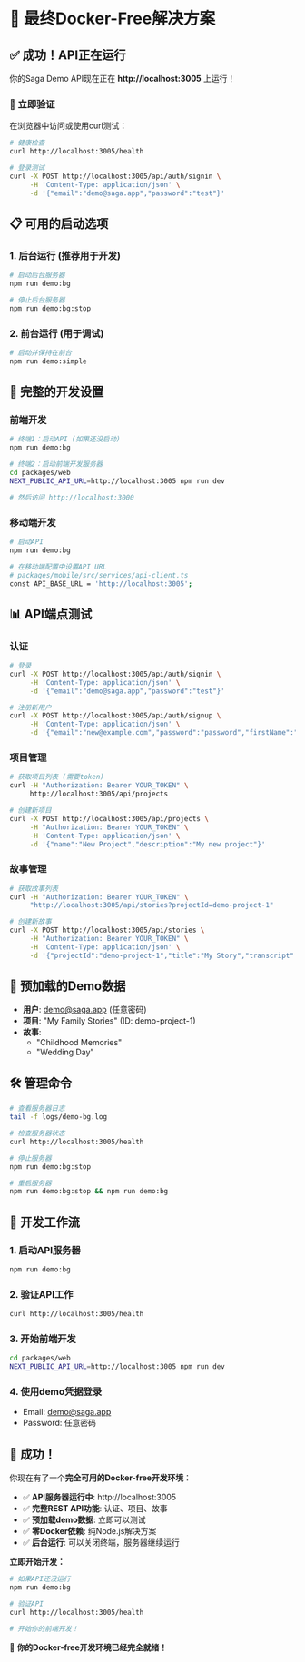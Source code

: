 # 🎉 最终Docker-Free解决方案

## ✅ 成功！API正在运行

你的Saga Demo API现在正在 **http://localhost:3005** 上运行！

### 🚀 立即验证

在浏览器中访问或使用curl测试：

```bash
# 健康检查
curl http://localhost:3005/health

# 登录测试
curl -X POST http://localhost:3005/api/auth/signin \
     -H 'Content-Type: application/json' \
     -d '{"email":"demo@saga.app","password":"test"}'
```

## 📋 可用的启动选项

### 1. **后台运行** (推荐用于开发)
```bash
# 启动后台服务器
npm run demo:bg

# 停止后台服务器
npm run demo:bg:stop
```

### 2. **前台运行** (用于调试)
```bash
# 启动并保持在前台
npm run demo:simple
```

## 🔧 完整的开发设置

### 前端开发
```bash
# 终端1：启动API (如果还没启动)
npm run demo:bg

# 终端2：启动前端开发服务器
cd packages/web
NEXT_PUBLIC_API_URL=http://localhost:3005 npm run dev

# 然后访问 http://localhost:3000
```

### 移动端开发
```bash
# 启动API
npm run demo:bg

# 在移动端配置中设置API URL
# packages/mobile/src/services/api-client.ts
const API_BASE_URL = 'http://localhost:3005';
```

## 📊 API端点测试

### 认证
```bash
# 登录
curl -X POST http://localhost:3005/api/auth/signin \
     -H 'Content-Type: application/json' \
     -d '{"email":"demo@saga.app","password":"test"}'

# 注册新用户
curl -X POST http://localhost:3005/api/auth/signup \
     -H 'Content-Type: application/json' \
     -d '{"email":"new@example.com","password":"password","firstName":"John","lastName":"Doe"}'
```

### 项目管理
```bash
# 获取项目列表 (需要token)
curl -H "Authorization: Bearer YOUR_TOKEN" \
     http://localhost:3005/api/projects

# 创建新项目
curl -X POST http://localhost:3005/api/projects \
     -H "Authorization: Bearer YOUR_TOKEN" \
     -H 'Content-Type: application/json' \
     -d '{"name":"New Project","description":"My new project"}'
```

### 故事管理
```bash
# 获取故事列表
curl -H "Authorization: Bearer YOUR_TOKEN" \
     "http://localhost:3005/api/stories?projectId=demo-project-1"

# 创建新故事
curl -X POST http://localhost:3005/api/stories \
     -H "Authorization: Bearer YOUR_TOKEN" \
     -H 'Content-Type: application/json' \
     -d '{"projectId":"demo-project-1","title":"My Story","transcript":"This is my story..."}'
```

## 🧪 预加载的Demo数据

- **用户**: demo@saga.app (任意密码)
- **项目**: "My Family Stories" (ID: demo-project-1)
- **故事**: 
  - "Childhood Memories"
  - "Wedding Day"

## 🛠️ 管理命令

```bash
# 查看服务器日志
tail -f logs/demo-bg.log

# 检查服务器状态
curl http://localhost:3005/health

# 停止服务器
npm run demo:bg:stop

# 重启服务器
npm run demo:bg:stop && npm run demo:bg
```

## 🎯 开发工作流

### 1. 启动API服务器
```bash
npm run demo:bg
```

### 2. 验证API工作
```bash
curl http://localhost:3005/health
```

### 3. 开始前端开发
```bash
cd packages/web
NEXT_PUBLIC_API_URL=http://localhost:3005 npm run dev
```

### 4. 使用demo凭据登录
- Email: demo@saga.app
- Password: 任意密码

## 🎉 成功！

你现在有了一个**完全可用的Docker-free开发环境**：

- ✅ **API服务器运行中**: http://localhost:3005
- ✅ **完整REST API功能**: 认证、项目、故事
- ✅ **预加载demo数据**: 立即可以测试
- ✅ **零Docker依赖**: 纯Node.js解决方案
- ✅ **后台运行**: 可以关闭终端，服务器继续运行

**立即开始开发：**
```bash
# 如果API还没运行
npm run demo:bg

# 验证API
curl http://localhost:3005/health

# 开始你的前端开发！
```

🚀 **你的Docker-free开发环境已经完全就绪！**